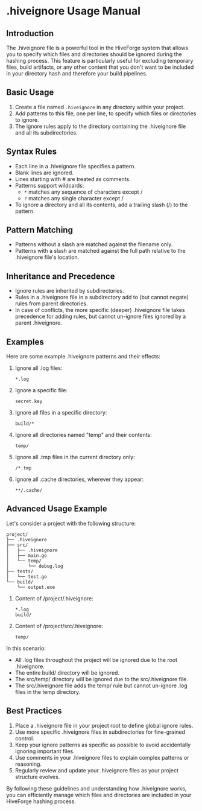 # .hiveignore Usage Manual

## Introduction

The .hiveignore file is a powerful tool in the HiveForge system that allows you to specify which files and directories should be ignored during the hashing process. This feature is particularly useful for excluding temporary files, build artifacts, or any other content that you don't want to be included in your directory hash and therefore your build pipelines.

## Basic Usage

1. Create a file named `.hiveignore` in any directory within your project.
2. Add patterns to this file, one per line, to specify which files or directories to ignore.
3. The ignore rules apply to the directory containing the .hiveignore file and all its subdirectories.

## Syntax Rules

- Each line in a .hiveignore file specifies a pattern.
- Blank lines are ignored.
- Lines starting with # are treated as comments.
- Patterns support wildcards:
  - `*` matches any sequence of characters except /
  - `?` matches any single character except /
- To ignore a directory and all its contents, add a trailing slash (/) to the pattern.

## Pattern Matching

- Patterns without a slash are matched against the filename only.
- Patterns with a slash are matched against the full path relative to the .hiveignore file's location.

## Inheritance and Precedence

- Ignore rules are inherited by subdirectories.
- Rules in a .hiveignore file in a subdirectory add to (but cannot negate) rules from parent directories.
- In case of conflicts, the more specific (deeper) .hiveignore file takes precedence for adding rules, but cannot un-ignore files ignored by a parent .hiveignore.

## Examples

Here are some example .hiveignore patterns and their effects:

1. Ignore all .log files:
   ```
   *.log
   ```

2. Ignore a specific file:
   ```
   secret.key
   ```

3. Ignore all files in a specific directory:
   ```
   build/*
   ```

4. Ignore all directories named "temp" and their contents:
   ```
   temp/
   ```

5. Ignore all .tmp files in the current directory only:
   ```
   /*.tmp
   ```

6. Ignore all .cache directories, wherever they appear:
   ```
   **/.cache/
   ```

## Advanced Usage Example

Let's consider a project with the following structure:

```
project/
├── .hiveignore
├── src/
│   ├── .hiveignore
│   ├── main.go
│   └── temp/
│       └── debug.log
├── tests/
│   └── test.go
└── build/
    └── output.exe
```

1. Content of /project/.hiveignore:
   ```
   *.log
   build/
   ```

2. Content of /project/src/.hiveignore:
   ```
   temp/
   ```

In this scenario:
- All .log files throughout the project will be ignored due to the root .hiveignore.
- The entire build/ directory will be ignored.
- The src/temp/ directory will be ignored due to the src/.hiveignore file.
- The src/.hiveignore file adds the temp/ rule but cannot un-ignore .log files in the temp directory.

## Best Practices

1. Place a .hiveignore file in your project root to define global ignore rules.
2. Use more specific .hiveignore files in subdirectories for fine-grained control.
3. Keep your ignore patterns as specific as possible to avoid accidentally ignoring important files.
4. Use comments in your .hiveignore files to explain complex patterns or reasoning.
5. Regularly review and update your .hiveignore files as your project structure evolves.

By following these guidelines and understanding how .hiveignore works, you can efficiently manage which files and directories are included in your HiveForge hashing process.